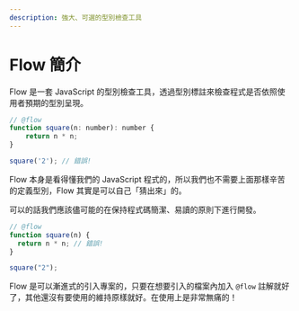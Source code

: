 ```yaml
---
description: 強大、可選的型別檢查工具
---
```


# Flow 簡介

Flow 是一套 JavaScript 的型別檢查工具，透過型別標註來檢查程式是否依照使用者預期的型別呈現。

```javascript
// @flow
function square(n: number): number {
    return n * n;
}

square('2'); // 錯誤!
```

Flow 本身是看得懂我們的 JavaScript 程式的，所以我們也不需要上面那樣辛苦的定義型別，Flow 其實是可以自己「猜出來」的。

可以的話我們應該儘可能的在保持程式碼簡潔、易讀的原則下進行開發。

```javascript
// @flow
function square(n) {
  return n * n; // 錯誤!
}

square("2");
```

Flow 是可以漸進式的引入專案的，只要在想要引入的檔案內加入 `@flow` 註解就好了，其他還沒有要使用的維持原樣就好。在使用上是非常無痛的！



